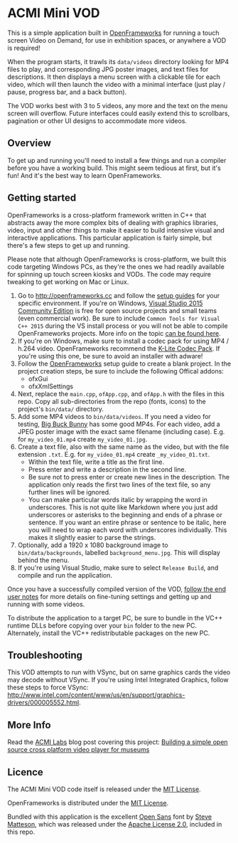# ACMI Mini VOD

This is a simple application built in [OpenFrameworks](http://openframeworks.cc/) for running a touch screen Video on Demand, for use in exhibition spaces, or anywhere a VOD is required!

When the program starts, it trawls its `data/videos` directory looking for MP4 files to play, and corresponding JPG poster images, and text files for descriptions. It then displays a menu screen with a clickable tile for each video, which will then launch the video with a minimal interface (just play / pause, progress bar, and a back button).

The VOD works best with 3 to 5 videos, any more and the text on the menu screen will overflow. Future interfaces could easily extend this to scrollbars, pagination or other UI designs to accommodate more videos.

## Overview

To get up and running you'll need to install a few things and run a compiler before you have a working build. This might seem tedious at first, but it's fun! And it's the best way to learn OpenFrameworks.

## Getting started

OpenFrameworks is a cross-platform framework written in C++ that abstracts away the more complex bits of dealing with graphics libraries, video, input and other things to make it easier to build intensive visual and interactive applications. This particular application is fairly simple, but there's a few steps to get up and running.

Please note that although OpenFrameworks is cross-platform, we built this code targeting Windows PCs, as they're the ones we had readily available for spinning up touch screen kiosks and VODs. The code may require tweaking to get working on Mac or Linux.

1. Go to http://openframeworks.cc and follow the [setup guides](http://openframeworks.cc/download/) for your specific environment. If you're on Windows, [Visual Studio 2015 Community Edition](https://www.visualstudio.com/en-us/downloads/download-visual-studio-vs.aspx) is free for open source projects and small teams (even commercial work). Be sure to include `Common Tools for Visual C++ 2015` during the VS install process or you will not be able to compile OpenFrameworks projects. More info on the topic [can be found here](https://blogs.msdn.microsoft.com/vcblog/2015/07/24/setup-changes-in-visual-studio-2015-affecting-c-developers/).
2. If you're on Windows, make sure to install a codec pack for using MP4 / h.264 video. OpenFrameworks recommend the [K-Lite Codec Pack](http://openframeworks.cc/setup/vs/). If you're using this one, be sure to avoid an installer with adware!
3. Follow the [OpenFrameworks](http://openframeworks.cc/setup/vs/) setup guide to create a blank project. In the project creation steps, be sure to include the following Offical addons:
	- ofxGui
	- ofxXmlSettings
4. Next, replace the `main.cpp`, `ofApp.cpp`, and `ofApp.h` with the files in this repo. Copy all sub-directories from the repo (fonts, icons) to the project's `bin/data/` directory.
5. Add some MP4 videos to `bin/data/videos`. If you need a video for testing, [Big Buck Bunny](https://peach.blender.org/download/) has some good MP4s. For each video, add a JPEG poster image with the exact same filename (including case). E.g. for `my_video_01.mp4` create `my_video_01.jpg`.
6. Create a text file, also with the same name as the video, but with the file extension `.txt`. E.g. for `my_video_01.mp4` create `_my_video_01.txt`.
	- Within the text file, write a title as the first line.
	- Press enter and write a description in the second line.
	- Be sure not to press enter or create new lines in the description. The application only reads the first two lines of the text file, so any further lines will be ignored.
	- You can make particular words italic by wrapping the word in underscores. This is not quite like Markdown where you just add underscores or asterisks to the beginning and ends of a phrase or sentence. If you want an entire phrase or sentence to be italic, here you will need to wrap each word with underscores individually. This makes it slightly easier to parse the strings.
7. Optionally, add a 1920 x 1080 background image to `bin/data/backgrounds`, labelled `background_menu.jpg`. This will display behind the menu.
8. If you're using Visual Studio, make sure to select `Release Build`, and compile and run the application.

Once you have a successfully compiled version of the VOD, [follow the end user notes](https://github.com/ACMILabs/mini-vod/blob/master/docs_enduser.md) for more details on fine-tuning settings and getting up and running with some videos.

To distribute the application to a target PC, be sure to bundle in the VC++ runtime DLLs before copying over your `bin` folder to the new PC. Alternately, install the VC++ redistributable packages on the new PC.

## Troubleshooting

This VOD attempts to run with VSync, but on same graphics cards the video may decode without VSync. If you're using Intel Integrated Graphics, follow these steps to force VSync: http://www.intel.com/content/www/us/en/support/graphics-drivers/000005552.html.

## More Info

Read the [ACMI Labs](https://labs.acmi.net.au) blog post covering this project: [Building a simple open source cross platform video player for museums](https://labs.acmi.net.au/building-a-simple-open-source-cross-platform-video-player-for-museums-3a2f993d9b82)

## Licence

The ACMI Mini VOD code itself is released under the [MIT License](https://en.wikipedia.org/wiki/MIT_License).

OpenFrameworks is distributed under the [MIT License](http://openframeworks.cc/about/license/).

Bundled with this application is the excellent [Open Sans](https://en.wikipedia.org/wiki/Open_Sans) font by [Steve Matteson](https://en.wikipedia.org/wiki/Steve_Matteson), which was released under the [Apache License 2.0](http://www.apache.org/licenses/LICENSE-2.0), included in this repo.